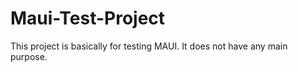 # Maui-Test-Project
This project is basically for testing MAUI. It does not have any main purpose. 
